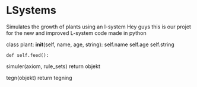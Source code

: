 # LSystems
Simulates the growth of plants using an l-system
Hey guys this is our projet for the new and improved L-system code made in python

class plant:
    __init__(self, name, age, string):
        self.name
        self.age
        self.string

    def self.feed():
        

simuler(axiom, rule_sets)
return objekt

tegn(objekt)
return tegning